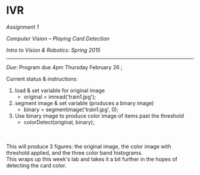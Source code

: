 # IVR
*Assignment 1* 

*Computer Vision – Playing Card Detection*  

*Intro to Vision & Robotics: Spring 2015* 

---------- 

*Due:*	Program due 4pm Thursday February 26 ;  
	  

Current status & instructions:
<ol>
<li>load & set variable  for original image
  <ul><li>original = imread('train1.jpg');</ul>
<li>segment image & set variable (produces a binary image)
  <ul><li>binary = segmentimage('train1.jpg', 0);</ul>
<li>Use binary image to produce color image of items past the threshold
  <ul><li>colorDetect(original, binary);</ul>
</ol>

<br><br>
This will produce 3 figures: the original image, the color image with threshold applied, and the three color band histograms.
<br>
This wraps up this week's lab and takes it a bit further in the hopes of detecting the card color.
